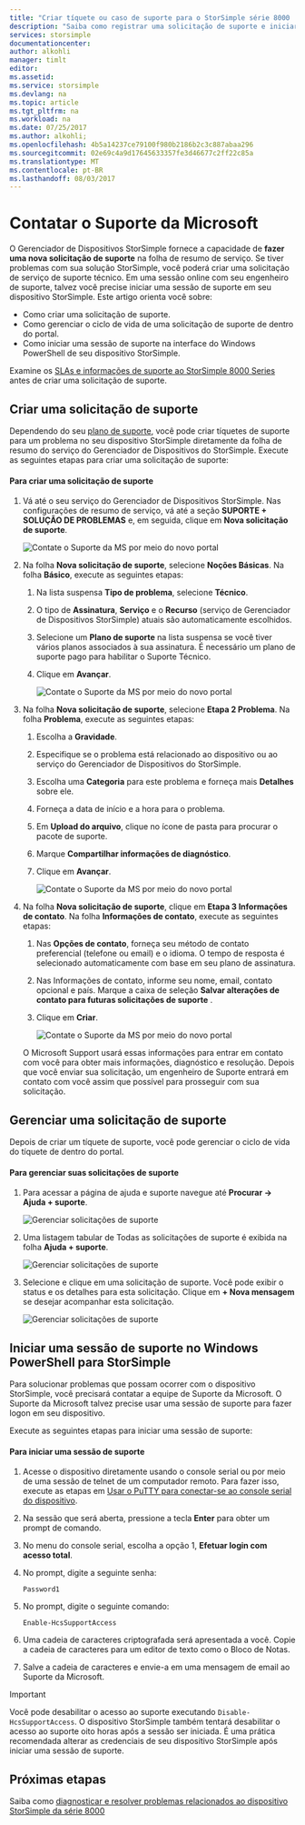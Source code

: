 ```yaml
---
title: "Criar tíquete ou caso de suporte para o StorSimple série 8000 | Microsoft Docs"
description: "Saiba como registrar uma solicitação de suporte e iniciar uma sessão de suporte em seu dispositivo StorSimple da série 8000."
services: storsimple
documentationcenter: 
author: alkohli
manager: timlt
editor: 
ms.assetid: 
ms.service: storsimple
ms.devlang: na
ms.topic: article
ms.tgt_pltfrm: na
ms.workload: na
ms.date: 07/25/2017
ms.author: alkohli;
ms.openlocfilehash: 4b5a14237ce79100f980b2186b2c3c887abaa296
ms.sourcegitcommit: 02e69c4a9d17645633357fe3d46677c2ff22c85a
ms.translationtype: MT
ms.contentlocale: pt-BR
ms.lasthandoff: 08/03/2017
---
```

# <a name="contact-microsoft-support"></a>Contatar o Suporte da Microsoft

O Gerenciador de Dispositivos StorSimple fornece a capacidade de **fazer uma nova solicitação de suporte** na folha de resumo de serviço. Se tiver problemas com sua solução StorSimple, você poderá criar uma solicitação de serviço de suporte técnico. Em uma sessão online com seu engenheiro de suporte, talvez você precise iniciar uma sessão de suporte em seu dispositivo StorSimple. Este artigo orienta você sobre:

* Como criar uma solicitação de suporte.
* Como gerenciar o ciclo de vida de uma solicitação de suporte de dentro do portal.
* Como iniciar uma sessão de suporte na interface do Windows PowerShell de seu dispositivo StorSimple.

Examine os [SLAs e informações de suporte ao StorSimple 8000 Series](https://msdn.microsoft.com/library/mt433077.aspx) antes de criar uma solicitação de suporte.

## <a name="create-a-support-request"></a>Criar uma solicitação de suporte

Dependendo do seu [plano de suporte](https://azure.microsoft.com/support/plans/), você pode criar tíquetes de suporte para um problema no seu dispositivo StorSimple diretamente da folha de resumo do serviço do Gerenciador de Dispositivos do StorSimple. Execute as seguintes etapas para criar uma solicitação de suporte:

#### <a name="to-create-a-support-request"></a>Para criar uma solicitação de suporte

1. Vá até o seu serviço do Gerenciador de Dispositivos StorSimple. Nas configurações de resumo de serviço, vá até a seção **SUPORTE + SOLUÇÃO DE PROBLEMAS** e, em seguida, clique em **Nova solicitação de suporte**.
     
    ![Contate o Suporte da MS por meio do novo portal](./media/storsimple-8000-contact-microsoft-support/contactsupport1.png)
   
2. Na folha **Nova solicitação de suporte**, selecione **Noções Básicas**. Na folha **Básico**, execute as seguintes etapas:
   1. Na lista suspensa **Tipo de problema**, selecione **Técnico**.
   2. O tipo de **Assinatura**, **Serviço** e o **Recurso** (serviço de Gerenciador de Dispositivos StorSimple) atuais são automaticamente escolhidos. 
   3. Selecione um **Plano de suporte** na lista suspensa se você tiver vários planos associados à sua assinatura. É necessário um plano de suporte pago para habilitar o Suporte Técnico.
   4. Clique em **Avançar**.

       ![Contate o Suporte da MS por meio do novo portal](./media/storsimple-8000-contact-microsoft-support/contactsupport2.png)

3. Na folha **Nova solicitação de suporte**, selecione **Etapa 2 Problema**. Na folha **Problema**, execute as seguintes etapas:
    
    1. Escolha a **Gravidade**.
    2. Especifique se o problema está relacionado ao dispositivo ou ao serviço do Gerenciador de Dispositivos do StorSimple.
    3. Escolha uma **Categoria** para este problema e forneça mais **Detalhes** sobre ele.
    4. Forneça a data de início e a hora para o problema.
    5. Em **Upload do arquivo**, clique no ícone de pasta para procurar o pacote de suporte.
    6. Marque **Compartilhar informações de diagnóstico**.
    7. Clique em **Avançar**.

       ![Contate o Suporte da MS por meio do novo portal](./media/storsimple-8000-contact-microsoft-support/contactsupport3.png) 

4. Na folha **Nova solicitação de suporte**, clique em **Etapa 3 Informações de contato**. Na folha **Informações de contato**, execute as seguintes etapas:

    1. Nas **Opções de contato**, forneça seu método de contato preferencial (telefone ou email) e o idioma. O tempo de resposta é selecionado automaticamente com base em seu plano de assinatura.
    2. Nas Informações de contato, informe seu nome, email, contato opcional e país. Marque a caixa de seleção **Salvar alterações de contato para futuras solicitações de suporte** .
    3. Clique em **Criar**.
   
        ![Contate o Suporte da MS por meio do novo portal](./media/storsimple-8000-contact-microsoft-support/contactsupport5.png)   

    O Microsoft Support usará essas informações para entrar em contato com você para obter mais informações, diagnóstico e resolução.
Depois que você enviar sua solicitação, um engenheiro de Suporte entrará em contato com você assim que possível para prosseguir com sua solicitação.

## <a name="manage-a-support-request"></a>Gerenciar uma solicitação de suporte

Depois de criar um tíquete de suporte, você pode gerenciar o ciclo de vida do tíquete de dentro do portal.

#### <a name="to-manage-your-support-requests"></a>Para gerenciar suas solicitações de suporte

1. Para acessar a página de ajuda e suporte navegue até **Procurar -> Ajuda + suporte**.

    ![Gerenciar solicitações de suporte](./media/storsimple-8000-contact-microsoft-support/managesupport1.png)

2. Uma listagem tabular de Todas as solicitações de suporte é exibida na folha **Ajuda + suporte**.

    ![Gerenciar solicitações de suporte](./media/storsimple-8000-contact-microsoft-support/managesupport2.png)

3. Selecione e clique em uma solicitação de suporte. Você pode exibir o status e os detalhes para esta solicitação. Clique em **+ Nova mensagem** se desejar acompanhar esta solicitação.

    ![Gerenciar solicitações de suporte](./media/storsimple-8000-contact-microsoft-support/managesupport3.png)

## <a name="start-a-support-session-in-windows-powershell-for-storsimple"></a>Iniciar uma sessão de suporte no Windows PowerShell para StorSimple

Para solucionar problemas que possam ocorrer com o dispositivo StorSimple, você precisará contatar a equipe de Suporte da Microsoft. O Suporte da Microsoft talvez precise usar uma sessão de suporte para fazer logon em seu dispositivo.

Execute as seguintes etapas para iniciar uma sessão de suporte:

#### <a name="to-start-a-support-session"></a>Para iniciar uma sessão de suporte

1. Acesse o dispositivo diretamente usando o console serial ou por meio de uma sessão de telnet de um computador remoto. Para fazer isso, execute as etapas em [Usar o PuTTY para conectar-se ao console serial do dispositivo](storsimple-deployment-walkthrough.md#use-putty-to-connect-to-the-device-serial-console).
2. Na sessão que será aberta, pressione a tecla **Enter** para obter um prompt de comando.
3. No menu do console serial, escolha a opção 1, **Efetuar login com acesso total**.
4. No prompt, digite a seguinte senha:
   
    `Password1`
5. No prompt, digite o seguinte comando:
   
    `Enable-HcsSupportAccess`
6. Uma cadeia de caracteres criptografada será apresentada a você. Copie a cadeia de caracteres para um editor de texto como o Bloco de Notas.
7. Salve a cadeia de caracteres e envie-a em uma mensagem de email ao Suporte da Microsoft.

> [!IMPORTANT]
> Você pode desabilitar o acesso ao suporte executando `Disable-HcsSupportAccess`. O dispositivo StorSimple também tentará desabilitar o acesso ao suporte oito horas após a sessão ser iniciada. É uma prática recomendada alterar as credenciais de seu dispositivo StorSimple após iniciar uma sessão de suporte.


## <a name="next-steps"></a>Próximas etapas

Saiba como [diagnosticar e resolver problemas relacionados ao dispositivo StorSimple da série 8000](storsimple-troubleshoot-deployment.md)
